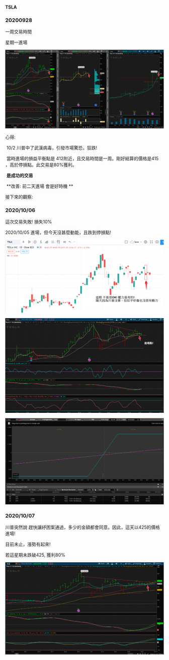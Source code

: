 #### TSLA



### 20200928 

一周交易時間

星期一進場

![image-20200928230752062](Trades.assets/image-20200928230752062.png)

 心得:

​    10/2 川普中了武漢病毒，引發市場驚恐，狂跌!

​    當時進場的損益平衡點是 412附近，且交易時間是一周。剛好結算的價格是415 ，高於停損點。此交易是80%獲利。

​    **是成功的交易**

​    **改善:  前二天進場 會是好時機 **



接下來的觀察:

   

### 2020/10/06



這次交易失敗! 損失10%

2020/10/05 進場，但今天沒甚麼動能，且跌到停損點!



![image-20201006235850741](Trades.assets/image-20201006235850741.png)

![image-20201006232329530](Trades.assets/image-20201006232329530.png)

![image-20201006232137226](Trades.assets/image-20201006232137226.png)



### 2020/10/07



川普突然說 趕快讓紓困案通過，多少的金額都會同意。因此，這天以425的價格進場! 

目前未止，漲勢有起來!

若這星期未跌破425, 獲利80%

![image-20201013012608683](Trades.assets/image-20201013012608683.png)





